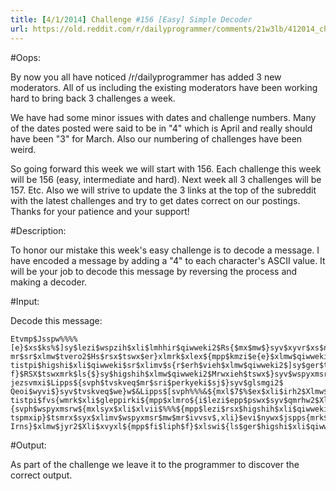 ```yaml
---
title: [4/1/2014] Challenge #156 [Easy] Simple Decoder
url: https://old.reddit.com/r/dailyprogrammer/comments/21w3lb/412014_challenge_156_easy_simple_decoder/
---
```


#Oops:

By now you all have noticed /r/dailyprogrammer has added 3 new moderators. All of us including the existing moderators have been working hard to bring back 3 challenges a week.


We have had some minor issues with dates and challenge numbers. Many of the dates posted were said to be in "4" which is April and really should have been "3" for March. Also our numbering of challenges have been weird.


So going forward this week we will start with 156. Each challenge this week will be 156 (easy, intermediate and hard). Next week all 3 challenges will be 157. Etc. Also we will strive to update the 3 links at the top of the subreddit with the latest challenges and try to get dates correct on our postings. Thanks for your patience and your support!

#Description:

To honor our mistake this week's easy challenge is to decode a message. I have encoded a message by adding a "4" to each character's ASCII value. It will be your job to decode this message by reversing the process and making a decoder.

#Input:

Decode this message:

    Etvmp$Jsspw%%%%
    [e}$xs$ks%$]sy$lezi$wspzih$xli$lmhhir$qiwweki2$Rs{$mx$mw$}syv$xyvr$xs$nsmr
    mr$sr$xlmw$tvero2$Hs$rsx$tswx$er}xlmrk$xlex${mpp$kmzi$e{e}$xlmw$qiwweki2$Pix
    tistpi$higshi$xli$qiwweki$sr$xlimv$s{r$erh$vieh$xlmw$qiwweki2$]sy$ger$tpe}$epsrk
    f}$RSX$tswxmrk$ls{$}sy$higshih$xlmw$qiwweki2$Mrwxieh$tswx$}syv$wspyxmsr$xs$fi$}syv
    jezsvmxi$Lipps${svph$tvskveq$mr$sri$perkyeki$sj$}syv$glsmgi2$
    Qeoi$wyvi$}syv$tvskveq$we}w$&Lipps$[svph%%%&${mxl$7$%$ex$xli$irh2$Xlmw${e}
    tistpi$fvs{wmrk$xli$gleppirki${mpp$xlmro${i$lezi$epp$pswx$syv$qmrhw2$Xlswi${ls$tswx$lipps
    {svph$wspyxmsrw${mxlsyx$xli$xlvii$%%%${mpp$lezi$rsx$higshih$xli$qiwweki$erh$ws$}sy$ger$
    tspmxip}$tsmrx$syx$xlimv$wspyxmsr$mw$mr$ivvsv$,xli}$evi$nywx$jspps{mrk$epsrk${mxlsyx$ors{mrk-
    Irns}$xlmw$jyr2$Xli$xvyxl${mpp$fi$liph$f}$xlswi${ls$ger$higshi$xli$qiwweki2$>-

#Output: 

As part of the challenge we leave it to the programmer to discover the correct output.

